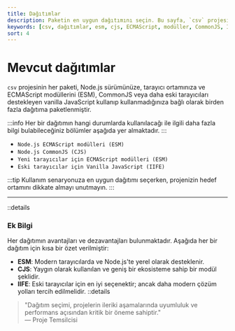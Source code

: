 ```yaml
---
title: Dağıtımlar
description: Paketin en uygun dağıtımını seçin. Bu sayfa, `csv` projesinin farklı dağıtım seçeneklerini ve her birinin hangi koşullarda kullanılacağını açıklar.
keywords: [csv, dağıtımlar, esm, cjs, ECMAScript, modüller, CommonJS, IIFE]
sort: 4
---
```


# Mevcut dağıtımlar

`csv` projesinin her paketi, Node.js sürümünüze, tarayıcı ortamınıza ve ECMAScript modüllerini (ESM), CommonJS veya daha eski tarayıcıları destekleyen vanilla JavaScript kullanıp kullanmadığınıza bağlı olarak birden fazla dağıtıma paketlenmiştir.

:::info
Her bir dağıtımın hangi durumlarda kullanılacağı ile ilgili daha fazla bilgi bulabileceğiniz bölümler aşağıda yer almaktadır.
:::

* `Node.js ECMAScript modülleri (ESM)`
* `Node.js CommonJS (CJS)`
* `Yeni tarayıcılar için ECMAScript modülleri (ESM)`
* `Eski tarayıcılar için Vanilla JavaScript (IIFE)`

:::tip
Kullanım senaryonuza en uygun dağıtımı seçerken, projenizin hedef ortamını dikkate almayı unutmayın.
:::

--- 

::details
### Ek Bilgi
Her dağıtımın avantajları ve dezavantajları bulunmaktadır. Aşağıda her bir dağıtım için kısa bir özet verilmiştir:

- **ESM**: Modern tarayıcılarda ve Node.js'te yerel olarak desteklenir.
- **CJS**: Yaygın olarak kullanılan ve geniş bir ekosisteme sahip bir modül şeklidir.
- **IIFE**: Eski tarayıcılar için en iyi seçenektir; ancak daha modern çözüm yolları tercih edilmelidir.
::details

> "Dağıtım seçimi, projelerin ileriki aşamalarında uyumluluk ve performans açısından kritik bir öneme sahiptir."  
> — Proje Temsilcisi